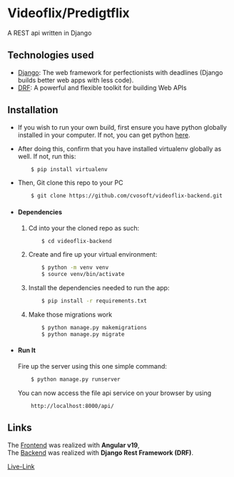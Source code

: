# Videoflix/Predigtflix

A REST api written in Django


## Technologies used
* [Django](https://www.djangoproject.com/): The web framework for perfectionists with deadlines (Django builds better web apps with less code).
* [DRF](www.django-rest-framework.org/): A powerful and flexible toolkit for building Web APIs


## Installation
* If you wish to run your own build, first ensure you have python globally installed in your computer. If not, you can get python [here](https://www.python.org").
* After doing this, confirm that you have installed virtualenv globally as well. If not, run this:
    ```bash
        $ pip install virtualenv
    ```
* Then, Git clone this repo to your PC
    ```bash
        $ git clone https://github.com/cvosoft/videoflix-backend.git
    ```

* #### Dependencies
    1. Cd into your the cloned repo as such:
        ```bash
            $ cd videoflix-backend
        ```
    2. Create and fire up your virtual environment:
        ```bash
            $ python -m venv venv
            $ source venv/bin/activate
        ```
    3. Install the dependencies needed to run the app:
        ```bash
            $ pip install -r requirements.txt
        ```
    4. Make those migrations work
        ```bash
            $ python manage.py makemigrations
            $ python manage.py migrate
        ```

* #### Run It
    Fire up the server using this one simple command:
    ```bash
        $ python manage.py runserver
    ```
    You can now access the file api service on your browser by using
    ```
        http://localhost:8000/api/
    ```


## Links
The [Frontend](https://github.com/cvosoft/videoflix-frontend/) was realized with **Angular v19**,  
The [Backend](https://github.com/cvosoft/videoflix-backend/) was realized with **Django Rest Framework (DRF)**.

[Live-Link](https://predigtflix.de)
